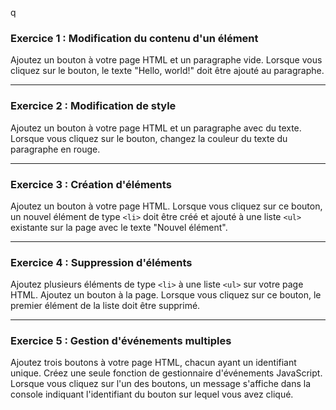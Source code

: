 q
### Exercice 1 : Modification du contenu d'un élément

Ajoutez un bouton à votre page HTML et un paragraphe vide. Lorsque vous cliquez sur le bouton, le texte "Hello, world!" doit être ajouté au paragraphe.

---
### Exercice 2 : Modification de style

Ajoutez un bouton à votre page HTML et un paragraphe avec du texte. Lorsque vous cliquez sur le bouton, changez la couleur du texte du paragraphe en rouge.

---
### Exercice 3 : Création d'éléments

Ajoutez un bouton à votre page HTML. Lorsque vous cliquez sur ce bouton, un nouvel élément de type `<li>` doit être créé et ajouté à une liste `<ul>` existante sur la page avec le texte "Nouvel élément".

---
### Exercice 4 : Suppression d'éléments

Ajoutez plusieurs éléments de type `<li>` à une liste `<ul>` sur votre page HTML. Ajoutez un bouton à la page. Lorsque vous cliquez sur ce bouton, le premier élément de la liste doit être supprimé.

---
### Exercice 5 : Gestion d'événements multiples

Ajoutez trois boutons à votre page HTML, chacun ayant un identifiant unique. Créez une seule fonction de gestionnaire d'événements JavaScript. Lorsque vous cliquez sur l'un des boutons, un message s'affiche dans la console indiquant l'identifiant du bouton sur lequel vous avez cliqué.